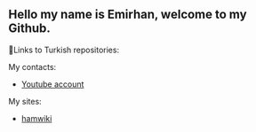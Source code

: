 
## Hello my name is Emirhan, welcome to my Github.

🔗Links to Turkish repositories:

My contacts:
- [Youtube account](https://www.youtube.com/channel/UC-A2y4Y9WxxnRKDQgiC7n6g)

My sites:
- [hamwiki](https://www.hamwiki.org)
